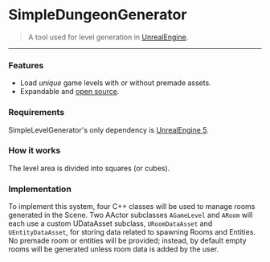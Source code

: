 # SimpleDungeonGenerator 
> A tool used for level generation in [UnrealEngine](https://www.unrealengine.com). 
---
### Features

- Load *unique* game levels with or without premade assets.
- Expandable and [open source](https://github.com/chdeese/SimpleLevelGenerator).

### Requirements

SimpleLevelGenerator's only dependency is [UnrealEngine 5](https://www.unrealengine.com).

### How it works

The level area is divided into squares (or cubes).

### Implementation

To implement this system, four C++ classes will be used to manage rooms generated in the Scene. Two AActor subclasses `AGameLevel` and `ARoom` will each use a custom UDataAsset subclass, `URoomDataAsset` and `UEntityDataAsset`, for storing data related to spawning Rooms and Entities. No premade room or entities will be provided; instead, by default empty rooms will be generated unless room data is added by the user.





